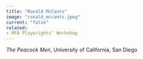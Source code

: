 ```yaml
---
title: "Ronald McCants"
image: "ronald_mccants.jpeg"
current: "false"
related:
- MFA Playwrights’ Workshop
---
```


*The Peacock Men*, University of California, San Diego

